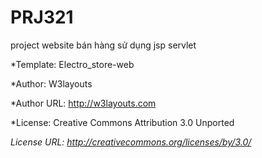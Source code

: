 # PRJ321
 project website bán hàng sử dụng jsp servlet
 
*Template: Electro_store-web

*Author: W3layouts

*Author URL: http://w3layouts.com

*License: Creative Commons Attribution 3.0 Unported

*License URL: http://creativecommons.org/licenses/by/3.0/*

